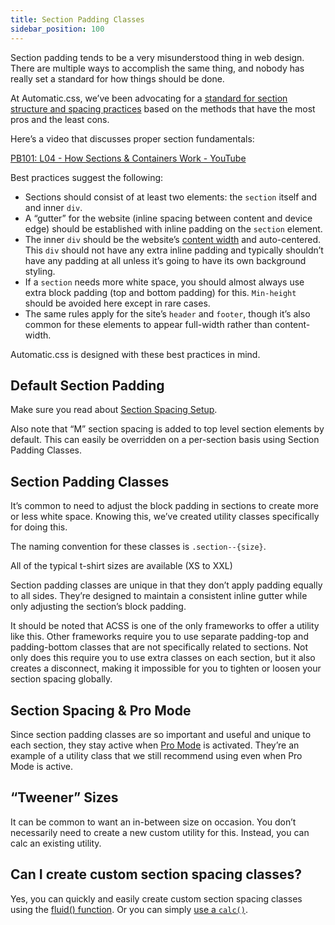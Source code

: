 ```yaml
---
title: Section Padding Classes
sidebar_position: 100
---
```


Section padding tends to be a very misunderstood thing in web design. There are multiple ways to accomplish the same thing, and nobody has really set a standard for how things should be done.

At Automatic.css, we’ve been advocating for a [standard for section structure and spacing practices](https://geary.co/section-structure/) based on the methods that have the most pros and the least cons.

Here’s a video that discusses proper section fundamentals:

[PB101: L04 - How Sections & Containers Work - YouTube](https://www.youtube.com/watch?v=s5zmRePNN0A&embeds_referring_euri=https%3A%2F%2Fautomaticcss.com%2F)

Best practices suggest the following:

- Sections should consist of at least two elements: the `section` itself and and inner `div`.
- A “gutter” for the website (inline spacing between content and device edge) should be established with inline padding on the `section` element.
- The inner `div` should be the website’s [content width](../dimension/content-width.md) and auto-centered. This `div` should not have any extra inline padding and typically shouldn’t have any padding at all unless it’s going to have its own background styling.
- If a `section` needs more white space, you should almost always use extra block padding (top and bottom padding) for this. `Min-height` should be avoided here except in rare cases.
- The same rules apply for the site’s `header` and `footer`, though it’s also common for these elements to appear full-width rather than content-width.

Automatic.css is designed with these best practices in mind.

## Default Section Padding

Make sure you read about [Section Spacing Setup](../spacing/section-spacing-setup.md).

Also note that “M” section spacing is added to top level section elements by default. This can easily be overridden on a per-section basis using Section Padding Classes.

## Section Padding Classes

It’s common to need to adjust the block padding in sections to create more or less white space. Knowing this, we’ve created utility classes specifically for doing this.

The naming convention for these classes is `.section--{size}`.

All of the typical t-shirt sizes are available (XS to XXL)

Section padding classes are unique in that they don’t apply padding equally to all sides. They’re designed to maintain a consistent inline gutter while only adjusting the section’s block padding.

It should be noted that ACSS is one of the only frameworks to offer a utility like this. Other frameworks require you to use separate padding-top and padding-bottom classes that are not specifically related to sections. Not only does this require you to use extra classes on each section, but it also creates a disconnect, making it impossible for you to tighten or loosen your section spacing globally.

## Section Spacing & Pro Mode

Since section padding classes are so important and useful and unique to each section, they stay active when [Pro Mode](../setup/pro-mode.md) is activated. They’re an example of a utility class that we still recommend using even when Pro Mode is active.

## “Tweener” Sizes

It can be common to want an in-between size on occasion. You don’t necessarily need to create a new custom utility for this. Instead, you can calc an existing utility.

## Can I create custom section spacing classes?

Yes, you can quickly and easily create custom section spacing classes using the [fluid() function](../functions/fluid-function.md). Or you can simply [use a `calc()`](../functions/calc.md).
